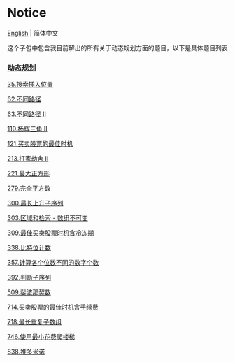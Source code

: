 # Notice
[English](https://github.com/cartoonYu/LeetCodeSolution/blob/master/Solution/src/DynamicPlanning/README.md) | 简体中文

这个子包中包含我目前解出的所有关于动态规划方面的题目，以下是具体题目列表

### [动态规划](https://github.com/cartoonYu/LeetCodeSolution/blob/master/Solution/src/DynamicPlanning)
[35.搜索插入位置](https://github.com/cartoonYu/LeetCodeSolution/blob/master/Solution/src/DynamicPlanning/Solution35.java)

[62.不同路径](https://github.com/cartoonYu/LeetCodeSolution/blob/master/Solution/src/DynamicPlanning/Solution62.java)

[63.不同路径 II](https://github.com/cartoonYu/LeetCodeSolution/blob/master/Solution/src/DynamicPlanning/Solution63.java)

[119.杨辉三角 II](https://github.com/cartoonYu/LeetCodeSolution/blob/master/Solution/src/DynamicPlanning/Solution119.java)

[121.买卖股票的最佳时机](https://github.com/cartoonYu/LeetCodeSolution/blob/master/Solution/src/DynamicPlanning/Solution121.java)

[213.打家劫舍 II](https://github.com/cartoonYu/LeetCodeSolution/blob/master/Solution/src/DynamicPlanning/Solution213.java)

[221.最大正方形](https://github.com/cartoonYu/LeetCodeSolution/blob/master/Solution/src/DynamicPlanning/Solution221.java)

[279.完全平方数](https://github.com/cartoonYu/LeetCodeSolution/blob/master/Solution/src/DynamicPlanning/Solution279.java)

[300.最长上升子序列](https://github.com/cartoonYu/LeetCodeSolution/blob/master/Solution/src/DynamicPlanning/Solution300.java)

[303.区域和检索 - 数组不可变](https://github.com/cartoonYu/LeetCodeSolution/blob/master/Solution/src/DynamicPlanning/Solution303.java)

[309.最佳买卖股票时机含冷冻期](https://github.com/cartoonYu/LeetCodeSolution/blob/master/Solution/src/DynamicPlanning/Solution309.java)

[338.比特位计数](https://github.com/cartoonYu/LeetCodeSolution/blob/master/Solution/src/DynamicPlanning/Solution338.java)

[357.计算各个位数不同的数字个数](https://github.com/cartoonYu/LeetCodeSolution/blob/master/Solution/src/DynamicPlanning/Solution357.java)

[392.判断子序列](https://github.com/cartoonYu/LeetCodeSolution/blob/master/Solution/src/DynamicPlanning/Solution389.java)

[509.斐波那契数](https://github.com/cartoonYu/LeetCodeSolution/blob/master/Solution/src/DynamicPlanning/Solution509.java)

[714.买卖股票的最佳时机含手续费](https://github.com/cartoonYu/LeetCodeSolution/blob/master/Solution/src/DynamicPlanning/Solution714.java)

[718.最长重复子数组](https://github.com/cartoonYu/LeetCodeSolution/blob/master/Solution/src/DynamicPlanning/Solution718.java)

[746.使用最小花费爬楼梯](https://github.com/cartoonYu/LeetCodeSolution/blob/master/Solution/src/DynamicPlanning/Solution746.java)

[838.推多米诺](https://github.com/cartoonYu/LeetCodeSolution/blob/master/Solution/src/DynamicPlanning/Solution838.java)